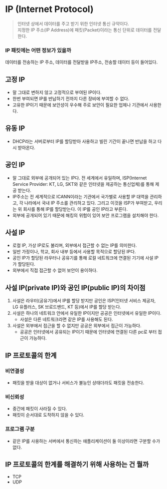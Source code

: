 # IP (Internet Protocol)
> 인터넷 상에서 데이터를 주고 받기 위한 인터넷 통신 규약이다.<br>
> 지정한 IP 주소(IP Address)에 패킷(Packet)이라는 통신 단위로 데이터를 전달한다.

### IP 패킷에는 어떤 정보가 있을까
데이터를 전송하는 IP 주소, 데이터를 전달받을 IP주소, 전송할 데이터 등이 들어있다.

## 고정 IP
- 말 그대로 변하지 않고 고정적으로 부여된 IP이다.
- 한번 부여되면 IP를 반납하기 전까지 다른 장비에 부여할 수 없다.
- 고유한 IP이기 때문에 보안성이 우수해 주로 보안이 필요한 업체나 기관에서 사용한다.

## 유동 IP
- DHCP라는 서버로부터 IP를 할당받아 사용하고 빌린 기간이 끝나면 반납을 하고 다시 받아온다. 

## 공인 IP
- 말 그대로 외부에 공개되어 있는 IP다. 전 세계에서 유일하며, ISP(Internet Service Provider: KT, LG, SKT와 같은 인터넷을 제공하는 통신업체)를 통해 제공 받는다.
- IP주소는 전 세계적으로 ICANN이라는 기관에서 국가별로 사용할 IP 대역을 관리하고, 각 나라에서 국내 IP 주소를 관리하고 있다. 그리고 이것을 ISP가 부여받고, 우리는 위 회사를 통해 IP를 할당받는다. 이 IP를 공인 IP라고 부른다.
- 외부에 공개되어 있기 때문에 해킹의 위험이 있어 보안 프로그램을 설치해야 한다.

## 사설 IP
- 로컬 IP, 가상 IP로도 불리며, 외부에서 접근할 수 없는 IP를 의미한다.
- 일반 가정이나, 학교, 회사 내부 등에서 사용할 목적으로 할당된 IP다.
- 공인 IP가 할당된 라우터나 공유기를 통해 로컬 네트워크에 연결된 기기에 사설 IP가 할당된다.
- 외부에서 직접 접근할 수 없어 보안이 용이하다.

## 사설 IP(private IP)와 공인 IP(public IP)의 차이점
1. 사설은 라우터(공유기)에서 IP를 할당 받지만 공인은 ISP(인터넷 서비스 제공자, LG 유플러스, SK 브로드밴드, KT 등)에서 IP를 할당 받는다.
2. 사설은 하나의 네트워크 안에서 유일한 IP이지만 공공은 인터넷에서 유일한 IP이다.
    - 사설은 다른 네트워크라면 같은 IP를 사용해도 된다.
3. 사설은 외부에서 접근을 할 수 없지만 공공은 외부에서 접근이 가능하다.
    - 공공은 인터넷에서 공유되는 IP이기 때문에 인터넷에 연결된 다른 pc로 부터 접근이 가능하다.

## IP 프로토콜의 한계
### 비연결성
- 패킷을 받을 대상이 없거나 서비스가 불능인 상태더라도 패킷을 전송한다.

### 비신뢰성
- 중간에 패킷이 사라질 수 있다.
- 패킷이 순서대로 도착하지 않을 수 있다.

### 프로그램 구분
- 같은 IP를 사용하는 서버에서 통신하는 애플리케이션이 둘 이상이라면 구분할 수가 없다.

## IP 프로토콜의 한계를 해결하기 위해 사용하는 건 뭘까
- TCP
- UDP
